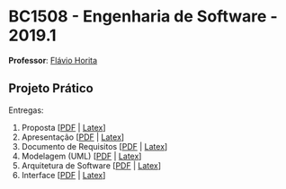 # BC1508 - Engenharia de Software - 2019.1

**Professor**: [Flávio Horita](http://flaviohorita.com/?page_id=1884)

## Projeto Prático

Entregas:

1. Proposta [[PDF]() | [Latex]()]
2. Apresentação [[PDF]() | [Latex]()]
3. Documento de Requisitos [[PDF]() | [Latex]()]
4. Modelagem (UML) [[PDF]() | [Latex]()]
5. Arquitetura de Software [[PDF]() | [Latex]()]
6. Interface [[PDF]() | [Latex]()]


